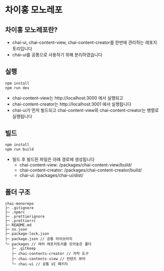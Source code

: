# 차이홍 모노레포

## 차이홍 모노레포란?

- chai-ui, chai-content-view, chai-content-creator를 한번에 관리하는 레포지토리입니다
- chai-ui를 공통으로 사용하기 위해 분리하였습니다

## 실행

```bash
npm install
npm run dev
```

- chai-content-view는 http://localhost:3000 에서 실행되고
- chai-content-creator는 http://localhost:3001 에서 실행됩니다
- chai-ui가 먼저 빌드되고 chai-content-view와 chai-content-creator는 병렬로 실행됩니다

## 빌드

```bash
npm install
npm run build
```

- 빌드 후 빌드된 파일은 아래 경로에 생성됩니다
  - chai-content-view: /packages/chai-content-view/build/
  - chai-content-creator: /packages/chai-content-creator/build/
  - chai-ui: /packages/chai-ui/dist/

## 폴더 구조

```
chai-monorepo
├─ .gitignore
├─ .npmrc
├─ .prettierignore
├─ .prettierrc
├─ README.md
├─ nx.json
├─ package-lock.json
├─ package.json // 공통 라이브러리
└─ packages // 여러 레포지토리를 모아놓은 폴더
   ├─ .gitkeep
   ├─ chai-contents-creator // 저작 도구
   ├─ chai-contents-view // 컨텐츠 뷰어
   └─ chai-ui // 공통 UI 패키지

```
